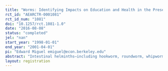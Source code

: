 ```yaml
---
title: "Worms: Identifying Impacts on Education and Health in the Presence of Treatment Externalities"
rct_id: "AEARCTR-0001081"
rct_id_num: "1081"
doi: "10.1257/rct.1081-1.0"
date: "2016-08-08"
status: "completed"
jel: "nan"
start_year: "1998-01-01"
end_year: "2001-04-01"
pi: "Edward Miguel emiguel@econ.berkeley.edu"
abstract: "Intestinal helminths—including hookworm, roundworm, whipworm, and schistosomiasis—infect more than one-quarter of the world’s population. Studies in which medical treatment is randomized at the individual level potentially doubly underestimate the benefits of treatment, missing externality benefits to the comparison group from reduced disease transmission, and therefore also underestimating benefits for the treatment group. We evaluate a Kenyan project in which school-based mass treatment with deworming drugs was randomly phased into schools, rather than to individuals, allowing estimation of overall program effects. The program reduced school absenteeism in treatment schools by one-quarter, and was far cheaper than alternative ways of boosting school participation. Deworming substantially improved health and school participation among untreated children in both treatment schools and neighboring schools, and these externalities are large enough to justify fully subsidizing treatment. Yet we do not find evidence that deworming improved academic test scores."
layout: registration
---
```


